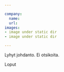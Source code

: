 ```yaml
---

company:
  name: 
  url: 
images:
- image under static dir
- image under static dir

---
```

Lyhyt johdanto. Ei otsikoita.
<!--more-->
Loput
